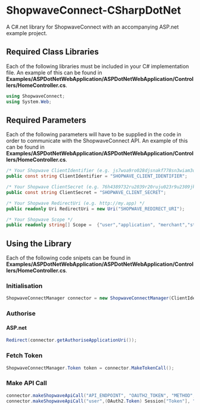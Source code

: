 ShopwaveConnect-CSharpDotNet
============================

<p>A C#.net library for ShopwaveConnect with an accompanying ASP.net example project.</p>

<h2>Required Class Libraries</h2>

<p>Each of the following libraries must be included in your C# implementation file. An example of this can be found in <strong>Examples/ASPDotNetWebApplication/ASPDotNetWebApplication/Controllers/HomeController.cs</strong>.</p>

```C#
using ShopwaveConnect;
using System.Web;
```

<h2>Required Parameters</h2>

<p>Each of the following parameters will have to be supplied in the code in order to communicate with the ShopwaveConnect API. An example of this can be found in <strong>Examples/ASPDotNetWebApplication/ASPDotNetWebApplication/Controllers/HomeController.cs</strong>.</p>

```C#
/* Your Shopwave ClientIdentifier (e.g. js7woa9ro028djsnakf778sn3wiam3ond274knao) */
public const string ClientIdentifier = "SHOPWAVE_CLIENT_IDENTIFIER";

/* Your Shopwave ClientSecret (e.g. 76h4389732ru2039r20ruju023r9u2309jk8sna0) */
public const string ClientSecret = "SHOPWAVE_CLIENT_SECRET";

/* Your Shopwave RedirectUri (e.g. http://my.app) */
public readonly Uri RedirectUri = new Uri("SHOPWAVE_REDIRECT_URI");

/* Your Shopwave Scope */
public readonly string[] Scope =  {"user","application", "merchant","store", "product", "category", "basket", "promotion", "log", "supplierStore", "supplier", "invoice", "stock"};

```
<h2>Using the Library</h2>

<p>Each of the following code snipets can be found in <strong>Examples/ASPDotNetWebApplication/ASPDotNetWebApplication/Controllers/HomeController.cs</strong>.

<h3>Initialisation</h3>

```C#
ShopwaveConnectManager connector = new ShopwaveConnectManager(ClientIdentifier, ClientSecret, RedirectUri, Scope);
```

<h3>Authorise</h3>

<h4>ASP.net</h4>

```C#
Redirect(connector.getAuthoriseApplicationUri());
```

<h3>Fetch Token</h3>

```C#
ShopwaveConnectManager.Token token = connector.MakeTokenCall();
```

<h3>Make API Call</h3>

```C#
connector.makeShopwaveApiCall("API_ENDPOINT", "OAUTH2_TOKEN", "METHOD", "HEADERS_DICTIONARY", "{POST_BODY_JSON_String}")
connector.makeShopwaveApiCall("user",(OAuth2.Token) Session["Token"], "GET", headers, null);
```
